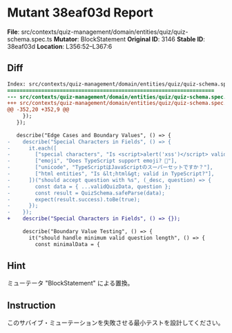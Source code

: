 # Mutant 38eaf03d Report

**File**: src/contexts/quiz-management/domain/entities/quiz/quiz-schema.spec.ts
**Mutator**: BlockStatement
**Original ID**: 3146
**Stable ID**: 38eaf03d
**Location**: L356:52–L367:6

## Diff

```diff
Index: src/contexts/quiz-management/domain/entities/quiz/quiz-schema.spec.ts
===================================================================
--- src/contexts/quiz-management/domain/entities/quiz/quiz-schema.spec.ts	original
+++ src/contexts/quiz-management/domain/entities/quiz/quiz-schema.spec.ts	mutated #3146
@@ -352,20 +352,9 @@
     });
   });
 
   describe("Edge Cases and Boundary Values", () => {
-    describe("Special Characters in Fields", () => {
-      it.each([
-        ["special characters", "Is <script>alert('xss')</script> valid?"],
-        ["emoji", "Does TypeScript support emoji? 🚀"],
-        ["unicode", "TypeScriptはJavaScriptのスーパーセットですか？"],
-        ["html entities", "Is &lt;html&gt; valid in TypeScript?"],
-      ])("should accept question with %s", (_desc, question) => {
-        const data = { ...validQuizData, question };
-        const result = QuizSchema.safeParse(data);
-        expect(result.success).toBe(true);
-      });
-    });
+    describe("Special Characters in Fields", () => {});
 
     describe("Boundary Value Testing", () => {
       it("should handle minimum valid question length", () => {
         const minimalData = {
```

## Hint

ミューテータ "BlockStatement" による置換。

## Instruction

このサバイブ・ミューテーションを失敗させる最小テストを設計してください。
